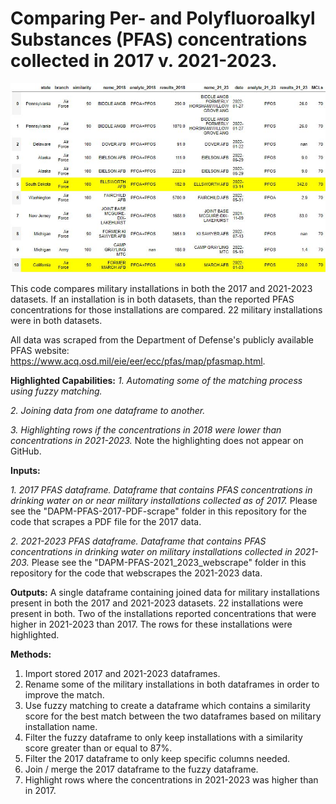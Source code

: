 <h1> Comparing Per- and Polyfluoroalkyl Substances (PFAS) concentrations collected in 2017 v. 2021-2023. </h1>

<img src="https://github.com/department-of-veterans-affairs/DAPM-PFAS-PACT-ACT/blob/main/compare%202017%20and%202021-2023/highlight%20compare%20image.JPG">

This code compares military installations in both the 2017 and 2021-2023 datasets. If an installation is in both datasets, than the reported PFAS concentrations for those installations are compared. 22 military installations were in both datasets.

All data was scraped from the Department of Defense's publicly available PFAS website: https://www.acq.osd.mil/eie/eer/ecc/pfas/map/pfasmap.html. 

<b>Highlighted Capabilities:</b>
<i>1. Automating some of the matching process using fuzzy matching.</i>

<i>2. Joining data from one dataframe to another. </i>

<i>3. Highlighting rows if the concentrations in 2018 were lower than concentrations in 2021-2023.</i> Note the highlighting does not appear on GitHub. 

<b>Inputs:</b>

<i>1. 2017 PFAS dataframe. Dataframe that contains PFAS concentrations in drinking water on or near military installations collected as of 2017.</i> Please see the "DAPM-PFAS-2017-PDF-scrape" folder in this repository for the code that scrapes a PDF file for the 2017 data. 

<i>2. 2021-2023 PFAS dataframe. Dataframe that contains PFAS concentrations in drinking water on military installations collected in 2021-203.</i> Please see the "DAPM-PFAS-2021_2023_webscrape" folder in this repository for the code that webscrapes the 2021-2023 data. 

<b>Outputs:</b> A single dataframe containing joined data for military installations present in both the 2017 and 2021-2023 datasets. 22 installations were present in both. Two of the installations reported concentrations that were higher in 2021-2023 than 2017. The rows for these installations were highlighted. 

<b>Methods:</b>
1. Import stored 2017 and 2021-2023 dataframes.
2. Rename some of the military installations in both dataframes in order to improve the match.
3. Use fuzzy matching to create a dataframe which contains a similarity score for the best match between the two dataframes based on military installation name.
4. Filter the fuzzy dataframe to only keep installations with a similarity score greater than or equal to 87%.
5. Filter the 2017 dataframe to only keep specific columns needed.
6. Join / merge the 2017 dataframe to the fuzzy dataframe.
7. Highlight rows where the concentrations in 2021-2023 was higher than in 2017. 
